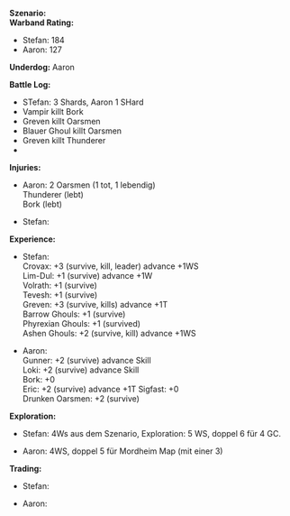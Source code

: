 **Szenario:**  
**Warband Rating:**  
 - Stefan: 184  
 - Aaron: 127  

**Underdog:** Aaron  
 
**Battle Log:**  
- STefan: 3 Shards, Aaron 1 SHard  
- Vampir killt Bork
- Greven killt Oarsmen
- Blauer Ghoul killt Oarsmen  
- Greven killt Thunderer  
- 
 
**Injuries:**  
* Aaron:
2 Oarsmen (1 tot, 1 lebendig)  
Thunderer (lebt)  
Bork (lebt)  

* Stefan:
 
**Experience:**  
* Stefan:  
Crovax: +3 (survive, kill, leader) advance +1WS  
Lim-Dul: +1 (survive) advance +1W  
Volrath: +1 (survive)  
Tevesh: +1 (survive)  
Greven: +3 (survive, kills) advance +1T  
Barrow Ghouls: +1 (survive)  
Phyrexian Ghouls: +1 (survived)    
Ashen Ghouls: +2 (survive, kill) advance +1WS  

* Aaron:  
Gunner: +2 (survive) advance Skill  
Loki: +2 (survive) advance Skill  
Bork: +0  
Eric: +2 (survive) advance +1T 
Sigfast: +0  
Drunken Oarsmen: +2 (survive) 

**Exploration:**  
* Stefan: 4Ws aus dem Szenario, Exploration: 5 WS, doppel 6 für 4 GC. 

* Aaron: 4WS, doppel 5 für Mordheim Map (mit einer 3)  

**Trading:**  
* Stefan: 

* Aaron: 
